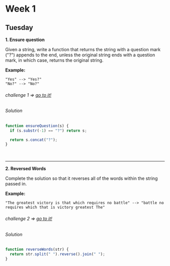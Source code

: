 # Week 1

## Tuesday

**1. Ensure question**

Given a string, write a function that returns the string with a question mark ("?") appends to the end, unless the original string ends with a question mark, in which case, returns the original string.

**Example:**

```
"Yes" --> "Yes?"
"No?" --> "No?"
```

###### challenge 1 => [go to it!](https://www.codewars.com/kata/5866fc43395d9138a7000006 "Kata")

###### Solution

```javascript
function ensureQuestion(s) {
  if (s.substr(-1) == "?") return s;

  return s.concat("?");
}
```

<br>
<hr>

**2. Reversed Words**

Complete the solution so that it reverses all of the words within the string passed in.

**Example:**

```
"The greatest victory is that which requires no battle" --> "battle no requires which that is victory greatest The"
```

###### challenge 2 => [go to it!](https://www.codewars.com/kata/51c8991dee245d7ddf00000e "Kata")

###### Solution

```javascript
function reverseWords(str) {
  return str.split(" ").reverse().join(" ");
}
```
